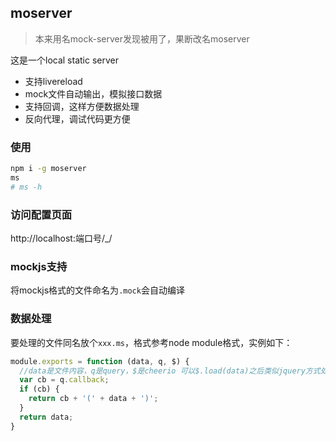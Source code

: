 ## moserver
> 本来用名mock-server发现被用了，果断改名moserver

这是一个local static server

* 支持livereload
* mock文件自动输出，模拟接口数据
* 支持回调，这样方便数据处理
* 反向代理，调试代码更方便

### 使用
```bash
npm i -g moserver
ms 
# ms -h
```

### 访问配置页面
http://localhost:端口号/_/

### mockjs支持
将mockjs格式的文件命名为`.mock`会自动编译

### 数据处理
要处理的文件同名放个`xxx.ms`，格式参考node module格式，实例如下：
```js
module.exports = function (data, q, $) {
  //data是文件内容，q是query，$是cheerio 可以$.load(data)之后类似jquery方式处理页面数据
  var cb = q.callback;
  if (cb) {
    return cb + '(' + data + ')';
  }
  return data;
}

```
